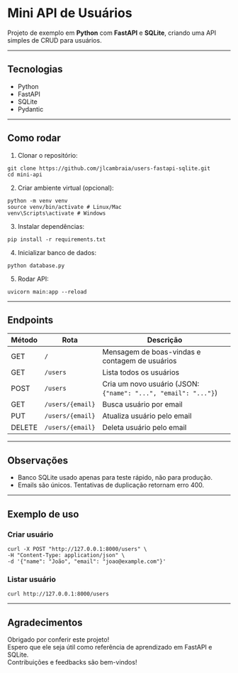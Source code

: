 # Mini API de Usuários

Projeto de exemplo em **Python** com **FastAPI** e **SQLite**, criando uma API simples de CRUD para usuários.

---

## Tecnologias

- Python
- FastAPI
- SQLite
- Pydantic

---

## Como rodar

1. Clonar o repositório:

```
git clone https://github.com/jlcambraia/users-fastapi-sqlite.git
cd mini-api
```

2. Criar ambiente virtual (opcional):

```
python -m venv venv
source venv/bin/activate # Linux/Mac
venv\Scripts\activate # Windows

```

3. Instalar dependências:

```
pip install -r requirements.txt
```

4. Inicializar banco de dados:

```
python database.py
```

5. Rodar API:

```
uvicorn main:app --reload
```

---

## Endpoints

| Método | Rota             | Descrição                                                      |
| ------ | ---------------- | -------------------------------------------------------------- |
| GET    | `/`              | Mensagem de boas-vindas e contagem de usuários                 |
| GET    | `/users`         | Lista todos os usuários                                        |
| POST   | `/users`         | Cria um novo usuário (JSON: `{"name": "...", "email": "..."}`) |
| GET    | `/users/{email}` | Busca usuário por email                                        |
| PUT    | `/users/{email}` | Atualiza usuário pelo email                                    |
| DELETE | `/users/{email}` | Deleta usuário pelo email                                      |

---

## Observações

- Banco SQLite usado apenas para teste rápido, não para produção.
- Emails são únicos. Tentativas de duplicação retornam erro 400.

---

## Exemplo de uso

### Criar usuário

```
curl -X POST "http://127.0.0.1:8000/users" \
-H "Content-Type: application/json" \
-d '{"name": "João", "email": "joao@example.com"}'
```

### Listar usuário

```
curl http://127.0.0.1:8000/users
```

---

## Agradecimentos

Obrigado por conferir este projeto!  
Espero que ele seja útil como referência de aprendizado em FastAPI e SQLite.  
Contribuições e feedbacks são bem-vindos!
